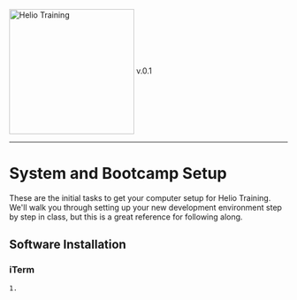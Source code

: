 <img src="http://i.imgur.com/UzC7XPe.png" alt="Helio Training" width="226" align="center"/> 
v.0.1

---------------

# System and Bootcamp Setup

These are the initial tasks to get your computer setup for 
Helio Training. We'll walk you through setting up your new
development environment step by step in class, but this is
a great reference for following along.

## Software Installation

### iTerm

    1. 
